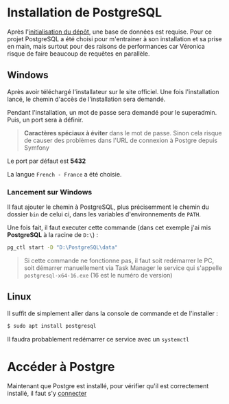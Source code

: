 # Installation de PostgreSQL
Après l'[initialisation du dépôt](/back/process/repo-init.md), une base de données est requise. Pour ce projet PostgreSQL a été choisi pour m'entrainer à son installation et sa prise en main, mais surtout pour des raisons de performances car Véronica risque de faire beaucoup de requêtes en parallèle.
## Windows
Après avoir téléchargé l'installateur sur le site officiel. Une fois l'installation lancé, le chemin d'accès de l'installation sera demandé.

Pendant l'installation, un mot de passe sera demandé pour le superadmin. Puis, un port sera à définir.
> **Caractères spéciaux à éviter** dans le mot de passe. Sinon cela risque de causer des problèmes dans l'URL de connexion à Postgre depuis Symfony

Le port par défaut est **5432**

La langue `French - France` a été choisie.
### Lancement sur Windows
Il faut ajouter le chemin à PostgreSQL, plus précisemment le chemin du dossier `bin` de celui ci, dans les variables d'environnements de `PATH`.

Une fois fait, il faut executer cette commande (dans cet exemple j'ai mis **PostgreSQL** à la racine de `D:\`) :
```bash
pg_ctl start -D "D:\PostgreSQL\data"
```
> Si cette commande ne fonctionne pas, il faut soit redémarrer le PC, soit démarrer manuellement via Task Manager le service qui s'appelle `postgresql-x64-16.exe` (16 est le numéro de version)
## Linux
Il suffit de simplement aller dans la console de commande et de l'installer :
```bash
$ sudo apt install postgresql
```

Il faudra probablement redémarrer ce service avec un `systemctl`
# Accéder à Postgre
Maintenant que Postgre est installé, pour vérifier qu'il est correctement installé, il faut s'y [connecter](/back/process/postgre-connexion.md)